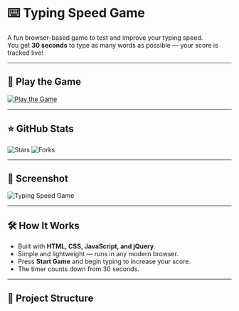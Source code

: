 # ⌨️ Typing Speed Game

A fun browser-based game to test and improve your typing speed.  
You get **30 seconds** to type as many words as possible — your score is tracked live!

---

## 🚀 Play the Game
[![Play the Game](https://img.shields.io/badge/▶️%20Play%20Now-brightgreen?style=for-the-badge)](https://mhamzashahidw.github.io/my-game-hamza-typing-speed/)

---

## ⭐ GitHub Stats
![Stars](https://img.shields.io/github/stars/mhamzashahidw/my-game-hamza-typing-speed?style=social)
![Forks](https://img.shields.io/github/forks/mhamzashahidw/my-game-hamza-typing-speed?style=social)

---

## 📸 Screenshot
![Typing Speed Game](screenshot.png)

---

## 🛠️ How It Works
- Built with **HTML, CSS, JavaScript, and jQuery**.
- Simple and lightweight — runs in any modern browser.
- Press **Start Game** and begin typing to increase your score.
- The timer counts down from 30 seconds.

---

## 📂 Project Structure
